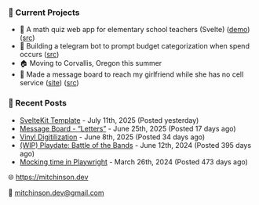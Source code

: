 ### 📌 Current Projects
- 📝 A math quiz web app for elementary school teachers (Svelte) ([demo](https://quiz-staging.mitchinson.dev/)) ([src](https://github.com/bmitchinson/budget-entry))
- 💸 Building a telegram bot to prompt budget categorization when spend occurs ([src](https://github.com/bmitchinson/sms-accountant))
- 🏠 Moving to Corvallis, Oregon this summer
- 💌 Made a message board to reach my girlfriend while she has no cell service ([site](https://letters.mitchinson.dev/)) ([src](https://github.com/bmitchinson/letters))

### 📝 Recent Posts

- [SvelteKit Template](https://blog.mitchinson.dev/sveltekit-template) - July 11th, 2025 (Posted yesterday)
- [Message Board - “Letters”](https://blog.mitchinson.dev/letters) - June 25th, 2025 (Posted 17 days ago)
- [Vinyl Digitilization](https://blog.mitchinson.dev/vinyl) - June 8th, 2025 (Posted 34 days ago)
- [(WIP) Playdate: Battle of the Bands](https://blog.mitchinson.dev/playdate-dev-one) - June 12th, 2024 (Posted 395 days ago)
- [Mocking time in Playwright](https://blog.mitchinson.dev/playwright-mock-time) - March 26th, 2024 (Posted 473 days ago)

🌐 https://mitchinson.dev

💌 mitchinson.dev@gmail.com